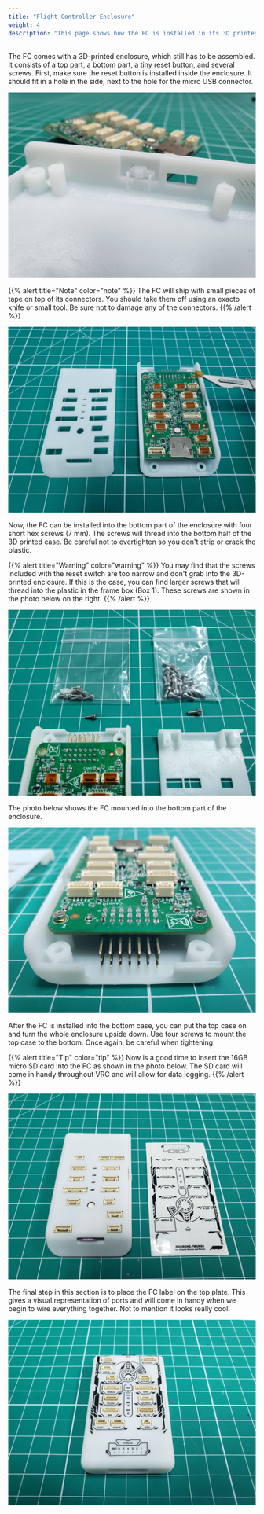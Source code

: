 ```yaml
---
title: "Flight Controller Enclosure"
weight: 4
description: "This page shows how the FC is installed in its 3D printed enclosure."
---
```


The FC comes with a 3D-printed enclosure, which still has to be assembled.
It consists of a top part, a bottom part, a tiny reset button, and several screws.
First, make sure the reset button is installed inside the enclosure.
It should fit in a hole in the side, next to the hole for the micro USB connector.

![Reset button mounted in place](fc_reset_button.jpg)

{{% alert title="Note" color="note" %}}
The FC will ship with small pieces of tape on top of its connectors.
You should take them off using an exacto knife or small tool.
Be sure not to damage any of the connectors.
{{% /alert %}}

![Removing tape from FC connectors](fc_remove_tape.jpg)

Now, the FC can be installed into the bottom part of the enclosure with
four short hex screws (7 mm). The screws will thread into the bottom half of the
3D printed case. Be careful not to overtighten so you don't strip or crack the plastic.

{{% alert title="Warning" color="warning" %}}
You may find that the screws included with the reset switch are too narrow and
don't grab into the 3D-printed enclosure. If this is the case,
you can find larger screws that will thread into the plastic in the
frame box (Box 1). These screws are shown in the photo below on the right.
{{% /alert %}}

![Larger screws from Box 1 used for mounting FC in 3D printed enclosure](screws_for_fc_enclosure.jpg)

The photo below shows the FC mounted into the bottom part of the enclosure.

![FC mounted to bottom of case with larger screws from Box 1](fc_mounted_with_screws.jpg)

After the FC is installed into the bottom case,
you can put the top case on and turn the whole enclosure upside down.
Use four screws to mount the top case to the bottom. Once again,
be careful when tightening.

{{% alert title="Tip" color="tip" %}}
Now is a good time to insert the 16GB micro SD card into the FC as
shown in the photo below. The SD card will come in handy throughout
VRC and will allow for data logging.
{{% /alert %}}

![FC installed inside the 3D printed enclosure and SD card inserted](fc_assembled.jpg)

The final step in this section is to place the FC label on the top plate.
This gives a visual representation of ports and will come in handy when we begin
to wire everything together. Not to mention it looks really cool!

![FC with label](fc_with_label.jpg)
